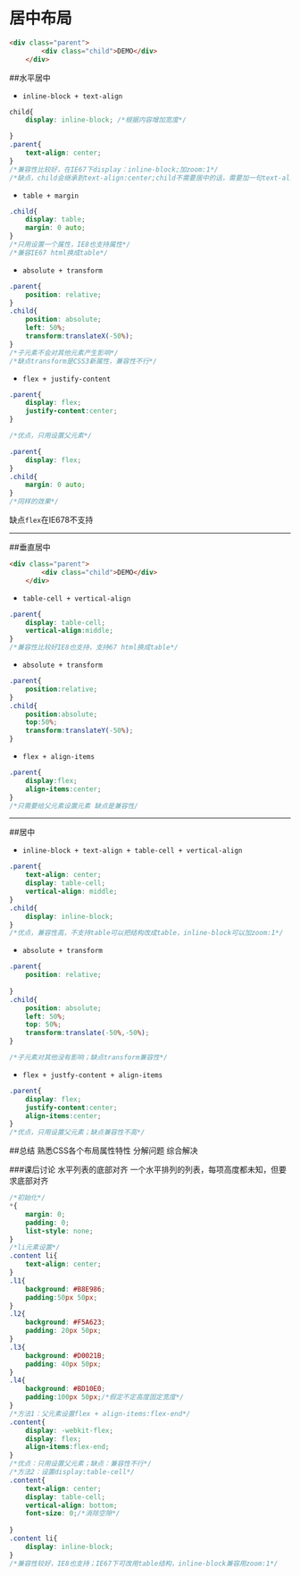# 居中布局

```html
<div class="parent">
    	<div class="child">DEMO</div>
	</div>
```


##水平居中

- ```inline-block + text-align```

```css
child{
	display: inline-block; /*根据内容增加宽度*/

}
.parent{
    text-align: center;
}
/*兼容性比较好，在IE67下display：inline-block;加zoom:1*/
/*缺点，child会继承到text-align:center;child不需要居中的话，需要加一句text-align:left;*/
```
- ```table + margin```

```css
.child{
	display: table;
	margin: 0 auto;
}
/*只用设置一个属性，IE8也支持属性*/
/*兼容IE67 html换成table*/
```
- ```absolute + transform```

```css
.parent{
	position: relative;
}
.child{
	position: absolute;
	left: 50%;
	transform:translateX(-50%);
}
/*子元素不会对其他元素产生影响*/
/*缺点transform是CSS3新属性，兼容性不行*/
```
- ```flex + justify-content```

```css
.parent{
	display: flex;
	justify-content:center; 
}

/*优点，只用设置父元素*/
```
```css
.parent{
	display: flex;
}
.child{
	margin: 0 auto;
}
/*同样的效果*/
```

缺点```flex```在IE678不支持

---

##垂直居中
```html
<div class="parent">
    	<div class="child">DEMO</div>
	</div>
```

- ```table-cell + vertical-align```

```css
.parent{
    display: table-cell;
    vertical-align:middle;
}
/*兼容性比较好IE8也支持，支持67 html换成table*/
```
- ```absolute + transform```

```css
.parent{
    position:relative;
}
.child{
    position:absolute;
    top:50%;
    transform:translateY(-50%);
}
```
- ```flex + align-items```

```css
.parent{
    display:flex;
    align-items:center;
}
/*只需要给父元素设置元素 缺点是兼容性/
```
---

##居中


- ```inline-block + text-align + table-cell + vertical-align```

```css
.parent{
	text-align: center;
	display: table-cell;
	vertical-align: middle;
}
.child{
	display: inline-block;
}
/*优点，兼容性高，不支持table可以把结构改成table，inline-block可以加zoom:1*/
```
- ```absolute + transform```

```css
.parent{
	position: relative;
	
}
.child{
	position: absolute;
	left: 50%;
	top: 50%;
	transform:translate(-50%,-50%);
}

/*子元素对其他没有影响；缺点transform兼容性*/
```
- ```flex + justfy-content + align-items```

```css
.parent{
	display: flex;
	justify-content:center;
	align-items:center;
}
/*优点，只用设置父元素；缺点兼容性不高*/
```
##总结
熟悉CSS各个布局属性特性
分解问题
综合解决

###课后讨论
水平列表的底部对齐
一个水平排列的列表，每项高度都未知，但要求底部对齐
```css
/*初始化*/
*{
    margin: 0;
    padding: 0;
    list-style: none;
}
/*li元素设置*/
.content li{
    text-align: center;
}
.l1{
    background: #B8E986;
    padding:50px 50px;
}
.l2{
    background: #F5A623;
    padding: 20px 50px;
}
.l3{
    background: #D0021B;
    padding: 40px 50px;
}
.l4{
    background: #BD10E0;
    padding:100px 50px;/*假定不定高度固定宽度*/
}
/*方法1：父元素设置flex + align-items:flex-end*/
.content{
    display: -webkit-flex;
    display: flex;
    align-items:flex-end;
}
/*优点：只用设置父元素；缺点：兼容性不行*/
/*方法2：设置display:table-cell*/
.content{
    text-align: center;
    display: table-cell;
    vertical-align: bottom;
    font-size: 0;/*消除空隙*/
 
}
.content li{
    display: inline-block;
}
/*兼容性较好，IE8也支持；IE67下可改用table结构，inline-block兼容用zoom:1*/
```
